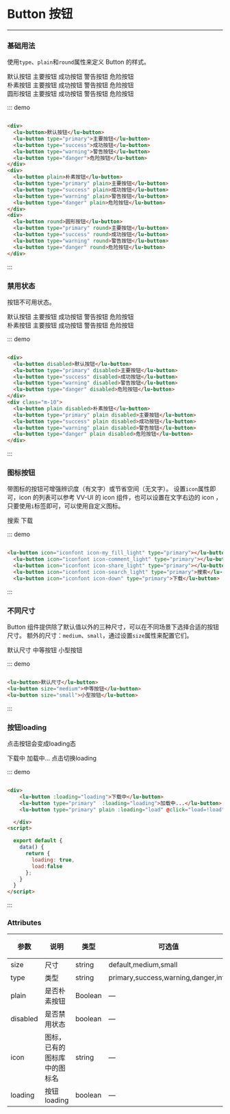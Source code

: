 <script>

  export default {
    data() {
      return {
        loading: true,
        load:false
      };
    }
  }
</script>
# Button 按钮
----
### 基础用法
使用```type```、```plain```和```round```属性来定义 Button 的样式。

<div class="demo-block">
  <div>
    <lu-button>默认按钮</lu-button>
    <lu-button type="primary">主要按钮</lu-button>
    <lu-button type="success">成功按钮</lu-button>
    <lu-button type="warning">警告按钮</lu-button>
    <lu-button type="danger">危险按钮</lu-button>
  </div>
  <div class="m-10">
    <lu-button plain>朴素按钮</lu-button>
    <lu-button type="primary" plain>主要按钮</lu-button>
    <lu-button type="success" plain>成功按钮</lu-button>
    <lu-button type="warning" plain>警告按钮</lu-button>
    <lu-button type="danger" plain>危险按钮</lu-button>
  </div>
  <div class="m-10">
    <lu-button round>圆形按钮</lu-button>
    <lu-button type="primary" round>主要按钮</lu-button>
    <lu-button type="success" round>成功按钮</lu-button>
    <lu-button type="warning" round>警告按钮</lu-button>
    <lu-button type="danger" round>危险按钮</lu-button>
  </div>
</div>

::: demo
```html

<div>
  <lu-button>默认按钮</lu-button>
  <lu-button type="primary">主要按钮</lu-button>
  <lu-button type="success">成功按钮</lu-button>
  <lu-button type="warning">警告按钮</lu-button>
  <lu-button type="danger">危险按钮</lu-button>
</div>
<div>
  <lu-button plain>朴素按钮</lu-button>
  <lu-button type="primary" plain>主要按钮</lu-button>
  <lu-button type="success" plain>成功按钮</lu-button>
  <lu-button type="warning" plain>警告按钮</lu-button>
  <lu-button type="danger" plain>危险按钮</lu-button>
</div>
<div>
  <lu-button round>圆形按钮</lu-button>
  <lu-button type="primary" round>主要按钮</lu-button>
  <lu-button type="success" round>成功按钮</lu-button>
  <lu-button type="warning" round>警告按钮</lu-button>
  <lu-button type="danger" round>危险按钮</lu-button>
</div>

```
:::

### 禁用状态

按钮不可用状态。

<div class="demo-block">
  <div>
    <lu-button disabled>默认按钮</lu-button>
    <lu-button type="primary" disabled>主要按钮</lu-button>
    <lu-button type="success" disabled>成功按钮</lu-button>
    <lu-button type="warning" disabled>警告按钮</lu-button>
    <lu-button type="danger" disabled>危险按钮</lu-button>
  </div>
  <div class="m-10">
    <lu-button plain disabled>朴素按钮</lu-button>
    <lu-button type="primary" plain disabled>主要按钮</lu-button>
    <lu-button type="success" plain disabled>成功按钮</lu-button>
    <lu-button type="warning" plain disabled>警告按钮</lu-button>
    <lu-button type="danger" plain disabled>危险按钮</lu-button>
  </div>
</div>

::: demo
```html

<div>
  <lu-button disabled>默认按钮</lu-button>
  <lu-button type="primary" disabled>主要按钮</lu-button>
  <lu-button type="success" disabled>成功按钮</lu-button>
  <lu-button type="warning" disabled>警告按钮</lu-button>
  <lu-button type="danger" disabled>危险按钮</lu-button>
</div>
<div class="m-10">
  <lu-button plain disabled>朴素按钮</lu-button>
  <lu-button type="primary" plain disabled>主要按钮</lu-button>
  <lu-button type="success" plain disabled>成功按钮</lu-button>
  <lu-button type="warning" plain disabled>警告按钮</lu-button>
  <lu-button type="danger" plain disabled>危险按钮</lu-button>
</div>

```
:::

### 图标按钮
带图标的按钮可增强辨识度（有文字）或节省空间（无文字）。
设置```icon```属性即可，icon 的列表可以参考 VV-UI 的 icon 组件，也可以设置在文字右边的 icon ，只要使用```i```标签即可，可以使用自定义图标。
<div class="demo-block">
  <lu-button icon="iconfont icon-my_fill_light" type="primary"></lu-button>
  <lu-button icon="iconfont icon-comment_light" type="primary"></lu-button>
  <lu-button icon="iconfont icon-share_light" type="primary"></lu-button>
  <lu-button icon="iconfont icon-search_light" type="primary">搜索</lu-button>
  <lu-button icon="iconfont icon-down" type="primary">下载</lu-button>
</div>

::: demo
```html

<lu-button icon="iconfont icon-my_fill_light" type="primary"></lu-button>
  <lu-button icon="iconfont icon-comment_light" type="primary"></lu-button>
  <lu-button icon="iconfont icon-share_light" type="primary"></lu-button>
  <lu-button icon="iconfont icon-search_light" type="primary">搜索</lu-button>
  <lu-button icon="iconfont icon-down" type="primary">下载</lu-button>

```
:::


### 不同尺寸

Button 组件提供除了默认值以外的三种尺寸，可以在不同场景下选择合适的按钮尺寸。
额外的尺寸：```medium```、```small```，通过设置```size```属性来配置它们。
<div class="demo-block">
  <lu-button>默认尺寸</lu-button>
  <lu-button size="medium">中等按钮</lu-button>
  <lu-button size="small">小型按钮</lu-button>
</div>

::: demo
```html

<lu-button>默认尺寸</lu-button>
<lu-button size="medium">中等按钮</lu-button>
<lu-button size="small">小型按钮</lu-button>

```
:::


### 按钮loading

点击按钮会变成loading态
<div class="demo-block">
 <div>
    <lu-button :loading="loading">下载中</lu-button>
    <lu-button type="primary"  :loading="loading">加载中...</lu-button>
    <lu-button type="primary" plain :loading="load" @click="load=!load" icon="iconfont icon-upload">点击切换loading</lu-button>

  </div>

</div>


::: demo
```html

<div>
    <lu-button :loading="loading">下载中</lu-button>
    <lu-button type="primary"  :loading="loading">加载中...</lu-button>
    <lu-button type="primary" plain :loading="load" @click="load=!load" icon="iconfont icon-upload">点击切换loading</lu-button>

  </div>
<script>

  export default {
    data() {
      return {
        loading: true,
        load:false
      };
    }
  }
</script>
```
:::

### Attributes
| 参数      | 说明    | 类型      | 可选值       | 默认值   |
|---------- |-------- |---------- |-------------  |-------- |
| size     | 尺寸   | string  |   default,medium,small            |    —     |
| type     | 类型   | string    |   primary,success,warning,danger,info |     —    |
| plain     | 是否朴素按钮   | Boolean    | — | false   |
| disabled  | 是否禁用状态    | boolean   | —   | false   |
| icon  | 图标，已有的图标库中的图标名 | string   |  —  |  —  |
| loading  | 按钮loading | boolean   |  —  |  false |


